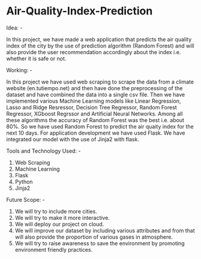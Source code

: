 # Air-Quality-Index-Prediction
Idea: -

In this project, we have made a web application that predicts the air quality index of the city by the use of prediction algorithm (Random Forest) and will also provide the user recommendation accordingly about the index i.e. whether it is safe or not.

Working: -

In this project we have used web scraping to scrape the data from a climate website (en.tutiempo.net) and then have done the preprocessing of the dataset and have combined the data into a single csv file. Then we have implemented various Machine Learning models like Linear Regression, Lasso and Ridge Resressor, Decision Tree Regressor, Random Forest Regressor, XGboost Regrssor and Artificial Neural Networks. Among all these algorithms the accuracy of Random Forest was the best i.e. about 80%. So we have used Random Forest to predict the air quaity index for the next 10 days. For application development we have used Flask. We have integrated our model with the use of Jinja2 with flask.

Tools and Technology Used: -

1. Web Scraping
2. Machine Learning
3. Flask
4. Python
5. Jinja2

Future Scope: -
1. We will try to include more cities.
2. We will try to make it more interactive.
3. We will deploy our project on cloud.</li>
4. We will improve our dataset by including various attributes and from that will also provide the proportion of various gases in atmosphere.
5. We will try to raise awareness to save the environment by promoting environment friendly practices.
